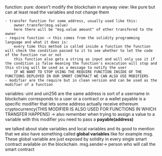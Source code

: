 function:
    pure: doesn't modify the blockchain in anyway 
    view: like pure but can at least read the variables and not change them

    - transfer function for some address, usually used like this: 
        owner.transfer(msg.value)
        here there will be "msg.value amount" of ether transfered to the owner
    - require function -> this comes from the solidity programming language and what it does is:
        every time this method is called inside a function the function will check the condition passed to it to see whether to let the code of the function run or not 
        this function also gets a string as input and will only use it if the condition is false meaning the function's excecution will stop and this string will be used as a message to notify the user 
        IF WE WANT TO STOP USING THE REQUIRE FUNCTION INSIDE OF THE FUNCTIONS DEPLOYED IN OUR SMART CONTRACT WE CAN ALSO USE MODIFIERS  
    - modifier are the require but in clean version and can be used as the modifier of a function
        


variables:
    uint and uin256 are the same
    address is sort of a username in blockchain corresponds to a user or a contract or a wallet
    payable is a specific modifier that lets some address actually receive ethereum cryptocurrency(THIS  MODIFIER IS ALSO USED FOR FUNCTIONS IN WHICH TRANSFER HAPPENS) -> also remember when trying to assign a value to a variable with this modifier you need to pass a **payable(address)**


we talked about  state variables and local variables and its good to mention that we also have something called **global variables**
like for example msg. These global variable are just exposed by solidity in every single smart contract available on the blockchain.
    msg.sender-> person who will call the smart contract
